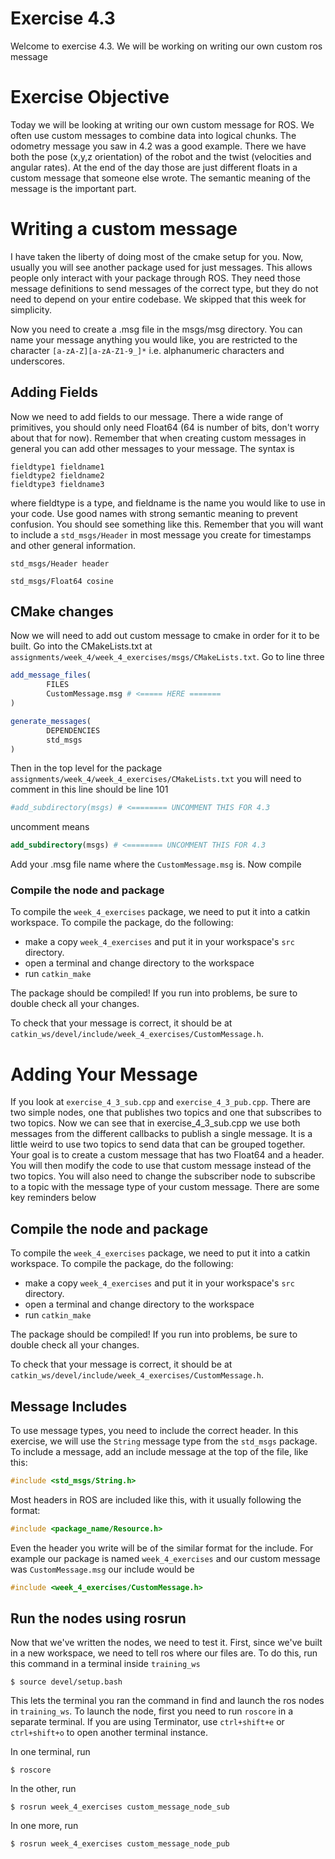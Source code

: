 # Exercise 4.3
Welcome to exercise 4.3. We will be working on writing our own custom ros message

# Exercise Objective
Today we will be looking at writing our own custom message for ROS. We often use
custom messages to combine data into logical chunks. The odometry message you saw in
4.2 was a good example. There we have both the pose (x,y,z orientation) of the robot
and the twist (velocities and angular rates). At the end of the day those are just
different floats in a custom message that someone else wrote. The semantic meaning
of the message is the important part.

# Writing a custom message
I have taken the liberty of doing most of the cmake setup for you. Now, usually you
will see another package used for just messages. This allows people only interact
with your package through ROS. They need those message definitions to send messages
of the correct type, but they do not need to depend on your entire codebase. We
skipped that this week for simplicity.

Now you need to create a .msg file in the msgs/msg directory. You can name your
message anything you would like, you are restricted to the character `[a-zA-Z][a-zA-Z1-9_]*`
i.e. alphanumeric characters and underscores.

## Adding Fields
Now we need to add fields to our message. There a wide range of primitives, you
should only need Float64 (64 is number of bits, don't worry about that for now).
Remember that when creating custom messages in general you can add other messages
to your message. The syntax is

```
fieldtype1 fieldname1
fieldtype2 fieldname2
fieldtype3 fieldname3
```

where fieldtype is a type, and fieldname is the name you would like to use in your code.
Use good names with strong semantic meaning to prevent confusion. You should see something
like this. Remember that you will want to include a `std_msgs/Header` in most
message you create for timestamps and other general information.

```
std_msgs/Header header

std_msgs/Float64 cosine
```

## CMake changes
Now we will need to add out custom message to cmake in order for it to be built.
Go into the CMakeLists.txt at `assignments/week_4/week_4_exercises/msgs/CMakeLists.txt`.
Go to line three
```cmake
add_message_files(
        FILES
        CustomMessage.msg # <===== HERE =======
)

generate_messages(
        DEPENDENCIES
        std_msgs
)
```

Then in the top level for the package `assignments/week_4/week_4_exercises/CMakeLists.txt`
you will need to comment in this line should be line 101
```cmake
#add_subdirectory(msgs) # <======== UNCOMMENT THIS FOR 4.3
```

uncomment means
```cmake
add_subdirectory(msgs) # <======== UNCOMMENT THIS FOR 4.3
```


Add your .msg file name where the `CustomMessage.msg` is. Now compile

### Compile the node and package
To compile the `week_4_exercises` package, we need to put it into a catkin workspace.
To compile the package, do the following:
* make a copy `week_4_exercises` and put it in your workspace's `src` directory.
* open a terminal and change directory to the workspace
* run `catkin_make`

The package should be compiled! If you run into problems, be sure to double check all your changes.

To check that your message is correct, it should be at `catkin_ws/devel/include/week_4_exercises/CustomMessage.h`.


# Adding Your Message
If you look at `exercise_4_3_sub.cpp`  and `exercise_4_3_pub.cpp`. There are two simple
nodes, one that publishes two topics and one that subscribes to two topics. Now
we can see that in exercise_4_3_sub.cpp we use both messages from the different callbacks
to publish a single message. It is a little weird to use two topics to send data
that can be grouped together. Your goal is to create a custom message that has two Float64
and a header. You will then modify the code to use that custom message instead of
the two topics. You will also need to change the subscriber node to subscribe to
a topic with the message type of your custom message. There are some key reminders below


## Compile the node and package
To compile the `week_4_exercises` package, we need to put it into a catkin workspace.
To compile the package, do the following:
* make a copy `week_4_exercises` and put it in your workspace's `src` directory.
* open a terminal and change directory to the workspace
* run `catkin_make`

The package should be compiled! If you run into problems, be sure to double check all your changes.

To check that your message is correct, it should be at `catkin_ws/devel/include/week_4_exercises/CustomMessage.h`.

## Message Includes
To use message types, you need to include the correct header.
In this exercise, we will use the `String` message type from the `std_msgs` package.
To include a message, add an include message at the top of the file, like this:
```c++
#include <std_msgs/String.h>
```
Most headers in ROS are included like this, with it usually following the format:
```c++
#include <package_name/Resource.h>
```

Even the header you write will be of the similar format for the include. For example
our package is named `week_4_exercises` and our custom message was `CustomMessage.msg`
our include would be
```c++
#include <week_4_exercises/CustomMessage.h>
```


## Run the nodes using rosrun
Now that we've written the nodes, we need to test it.
First, since we've built in a new workspace, we need to tell ros where our files are.
To do this, run this command in a terminal inside `training_ws`
```shell script
$ source devel/setup.bash
```

This lets the terminal you ran the command in find and launch the ros nodes in `training_ws`.
To launch the node, first you need to run `roscore` in a separate terminal. If you are using
Terminator, use `ctrl+shift+e` or `ctrl+shift+o` to open another terminal instance.

In one terminal, run
```shell script
$ roscore
```

In the other, run
```shell script
$ rosrun week_4_exercises custom_message_node_sub
```

In one more, run
```shell script
$ rosrun week_4_exercises custom_message_node_pub
```

